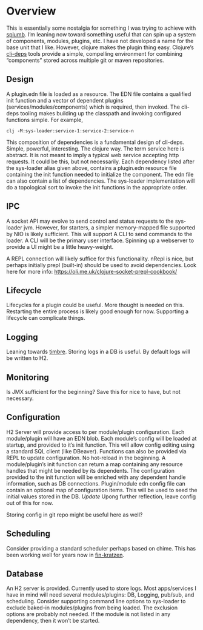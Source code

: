 # Overview
This is essentially some nostalgia for something I was trying to achieve with [splumb](https://github.com/tstout/splumb).  I’m leaning now toward something useful that can spin up a system of components, modules, plugins, etc. I have not developed a name for the base unit that I like. However, clojure makes the plugin thing easy.
Clojure’s [cli-deps](https://clojure.org/guides/deps_and_cli) tools provide a simple, compelling environment for combining “components” stored across multiple git or maven repositories.
## Design
A plugin.edn file is loaded as a resource. The EDN file contains a qualified init function and a vector of dependent plugins (services/modules/components)  which is required, then invoked. The cli-deps tooling makes building up the classpath and invoking configured functions simple. For example, 
```
clj -M:sys-loader:service-1:service-2:service-n
```
This composition of dependencies is a fundamental design of cli-deps. Simple, powerful, interesting. The clojure way. The term service here is abstract. It is not meant to imply a typical web service accepting http requests. It could be this, but not necessarily. Each dependency listed after the sys-loader alias given above, contains a plugin.edn resource file containing the init function needed to initialize the component. The edn file can also contain a list of dependencies. The sys-loader implementation will do a topological sort to invoke the init functions in the appropriate order. 
## IPC
A socket API may evolve to send control and status requests to the sys-loader jvm. However, for starters, a simpler memory-mapped file supported by NIO is likely sufficient. This will support A CLI to send commands to the loader. A CLI will be the primary user interface. Spinning up a webserver to provide a UI might be a little heavy-weight.

A REPL connection will likely suffice for this functionality. nRepl is nice, but perhaps initially prepl (built-in) should be used to avoid dependencies. Look here for more info: https://oli.me.uk/clojure-socket-prepl-cookbook/

## Lifecycle
Lifecycles for a plugin could be useful. More thought is needed on this. Restarting the entire process is likely good enough for now. Supporting a lifecycle can complicate things. 

## Logging
Leaning towards [timbre](https://github.com/ptaoussanis/timbre). Storing logs in a DB is useful. By default logs will be written to H2.
## Monitoring
Is JMX sufficient for the beginning? Save this for nice to have, but not necessary.

## Configuration
H2 Server will provide access to per module/plugin configuration. Each module/plugin will have an EDN blob. Each module’s config will be loaded at startup, and provided to it’s init function. This will allow config editing using a standard SQL client (like DBeaver). Functions can also be provided via REPL to update configuration. No hot-reload in the beginning. A module/plugin’s init function can return a map containing any resource handles that might be needed by its dependents. The configuration provided to the init function will be enriched with any dependent handle information, such as DB connections. Plugin/module edn config file can contain an optional map of configuration items. This will be used to seed the initial values stored in the DB.
_Update_ Upong further reflection, leave config out of this for now.

Storing config in git repo might be useful here as well?

## Scheduling
Consider providing a standard scheduler perhaps based on chime. This has been working well for years now in [fin-kratzen](https://github.com/tstout/fin-kratzen).

## Database
An H2 server is provided. Currently used to store logs. 
Most apps/services I have in mind will need several modules/plugins: DB, Logging, pub/sub,  and scheduling. Consider supporting command line options to sys-loader to exclude baked-in modules/plugins from being loaded. The exclusion options are probably not needed. If the module is not listed in any dependency, then it won’t be started.
